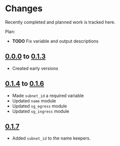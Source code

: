 # Changes
Recently completed and planned work is tracked here.

Plan:
- **TODO** Fix variable and output descriptions

## [0.0.0](.) to [0.1.3](.)
- Created early versions

## [0.1.4](.) to [0.1.6](.)
- Made `subnet_id` a required variable
- Updated `name` module
- Updated `sg_egress` module
- Updated `sg_ingress` module

## [0.1.7](.)
- Added `subnet_id` to the name keepers.
